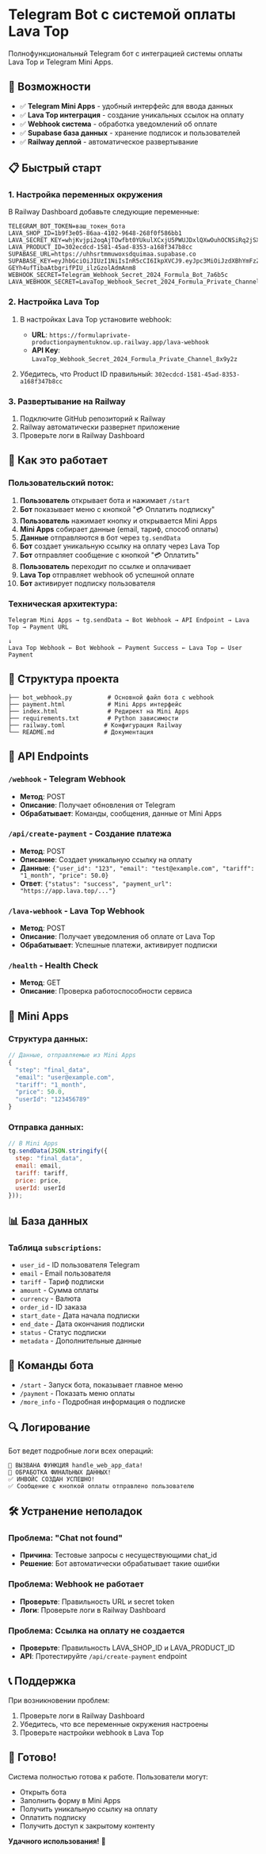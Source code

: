 # Telegram Bot с системой оплаты Lava Top

Полнофункциональный Telegram бот с интеграцией системы оплаты Lava Top и Telegram Mini Apps.

## 🚀 Возможности

- ✅ **Telegram Mini Apps** - удобный интерфейс для ввода данных
- ✅ **Lava Top интеграция** - создание уникальных ссылок на оплату
- ✅ **Webhook система** - обработка уведомлений об оплате
- ✅ **Supabase база данных** - хранение подписок и пользователей
- ✅ **Railway деплой** - автоматическое развертывание

## 📋 Быстрый старт

### 1. Настройка переменных окружения

В Railway Dashboard добавьте следующие переменные:

```env
TELEGRAM_BOT_TOKEN=ваш_токен_бота
LAVA_SHOP_ID=1b9f3e05-86aa-4102-9648-268f0f586bb1
LAVA_SECRET_KEY=whjKvjpi2oqAjTOwfbt0YUkulXCxjU5PWUJDxlQXwOuhOCNSiRq2jSX7Gd2Zihav
LAVA_PRODUCT_ID=302ecdcd-1581-45ad-8353-a168f347b8cc
SUPABASE_URL=https://uhhsrtmmuwoxsdquimaa.supabase.co
SUPABASE_KEY=eyJhbGciOiJIUzI1NiIsInR5cCI6IkpXVCJ9.eyJpc3MiOiJzdXBhYmFzZSIsInJlZiI6InVoaHNydG1tdXdveHNkcXVpbWFhIiwicm9sZSI6ImFub24iLCJpYXQiOjE3NTQ2OTMwMzcsImV4cCI6MjA3MDI2OTAzN30.5xxo6g-GEYh4ufTibaAtbgrifPIU_ilzGzolAdmAnm8
WEBHOOK_SECRET=Telegram_Webhook_Secret_2024_Formula_Bot_7a6b5c
LAVA_WEBHOOK_SECRET=LavaTop_Webhook_Secret_2024_Formula_Private_Channel_8x9y2z
```

### 2. Настройка Lava Top

1. В настройках Lava Top установите webhook:
   - **URL**: `https://formulaprivate-productionpaymentuknow.up.railway.app/lava-webhook`
   - **API Key**: `LavaTop_Webhook_Secret_2024_Formula_Private_Channel_8x9y2z`

2. Убедитесь, что Product ID правильный: `302ecdcd-1581-45ad-8353-a168f347b8cc`

### 3. Развертывание на Railway

1. Подключите GitHub репозиторий к Railway
2. Railway автоматически развернет приложение
3. Проверьте логи в Railway Dashboard

## 🎯 Как это работает

### Пользовательский поток:

1. **Пользователь** открывает бота и нажимает `/start`
2. **Бот** показывает меню с кнопкой "💳 Оплатить подписку"
3. **Пользователь** нажимает кнопку и открывается Mini Apps
4. **Mini Apps** собирает данные (email, тариф, способ оплаты)
5. **Данные** отправляются в бот через `tg.sendData`
6. **Бот** создает уникальную ссылку на оплату через Lava Top
7. **Бот** отправляет сообщение с кнопкой "💳 Оплатить"
8. **Пользователь** переходит по ссылке и оплачивает
9. **Lava Top** отправляет webhook об успешной оплате
10. **Бот** активирует подписку пользователя

### Техническая архитектура:

```
Telegram Mini Apps → tg.sendData → Bot Webhook → API Endpoint → Lava Top → Payment URL
                                                                              ↓
Lava Top Webhook ← Bot Webhook ← Payment Success ← Lava Top ← User Payment
```

## 📁 Структура проекта

```
├── bot_webhook.py          # Основной файл бота с webhook
├── payment.html            # Mini Apps интерфейс
├── index.html              # Редирект на Mini Apps
├── requirements.txt        # Python зависимости
├── railway.toml           # Конфигурация Railway
└── README.md              # Документация
```

## 🔧 API Endpoints

### `/webhook` - Telegram Webhook
- **Метод**: POST
- **Описание**: Получает обновления от Telegram
- **Обрабатывает**: Команды, сообщения, данные от Mini Apps

### `/api/create-payment` - Создание платежа
- **Метод**: POST
- **Описание**: Создает уникальную ссылку на оплату
- **Данные**: `{"user_id": "123", "email": "test@example.com", "tariff": "1_month", "price": 50.0}`
- **Ответ**: `{"status": "success", "payment_url": "https://app.lava.top/..."}`

### `/lava-webhook` - Lava Top Webhook
- **Метод**: POST
- **Описание**: Получает уведомления об оплате от Lava Top
- **Обрабатывает**: Успешные платежи, активирует подписки

### `/health` - Health Check
- **Метод**: GET
- **Описание**: Проверка работоспособности сервиса

## 🎨 Mini Apps

### Структура данных:

```javascript
// Данные, отправляемые из Mini Apps
{
  "step": "final_data",
  "email": "user@example.com",
  "tariff": "1_month",
  "price": 50.0,
  "userId": "123456789"
}
```

### Отправка данных:

```javascript
// В Mini Apps
tg.sendData(JSON.stringify({
  step: "final_data",
  email: email,
  tariff: tariff,
  price: price,
  userId: userId
}));
```

## 📊 База данных

### Таблица `subscriptions`:
- `user_id` - ID пользователя Telegram
- `email` - Email пользователя
- `tariff` - Тариф подписки
- `amount` - Сумма оплаты
- `currency` - Валюта
- `order_id` - ID заказа
- `start_date` - Дата начала подписки
- `end_date` - Дата окончания подписки
- `status` - Статус подписки
- `metadata` - Дополнительные данные

## 🚀 Команды бота

- `/start` - Запуск бота, показывает главное меню
- `/payment` - Показать меню оплаты
- `/more_info` - Подробная информация о подписке

## 🔍 Логирование

Бот ведет подробные логи всех операций:

```
🚀 ВЫЗВАНА ФУНКЦИЯ handle_web_app_data!
🎯 ОБРАБОТКА ФИНАЛЬНЫХ ДАННЫХ!
✅ ИНВОЙС СОЗДАН УСПЕШНО!
✅ Сообщение с кнопкой оплаты отправлено пользователю
```

## 🛠️ Устранение неполадок

### Проблема: "Chat not found"
- **Причина**: Тестовые запросы с несуществующими chat_id
- **Решение**: Бот автоматически обрабатывает такие ошибки

### Проблема: Webhook не работает
- **Проверьте**: Правильность URL и secret token
- **Логи**: Проверьте логи в Railway Dashboard

### Проблема: Ссылка на оплату не создается
- **Проверьте**: Правильность LAVA_SHOP_ID и LAVA_PRODUCT_ID
- **API**: Протестируйте `/api/create-payment` endpoint

## 📞 Поддержка

При возникновении проблем:
1. Проверьте логи в Railway Dashboard
2. Убедитесь, что все переменные окружения настроены
3. Проверьте настройки webhook в Lava Top

## 🎉 Готово!

Система полностью готова к работе. Пользователи могут:
- Открыть бота
- Заполнить форму в Mini Apps
- Получить уникальную ссылку на оплату
- Оплатить подписку
- Получить доступ к закрытому контенту

**Удачного использования!** 🚀
